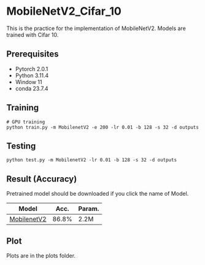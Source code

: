 # MobileNetV2_Cifar_10

This is the practice for the implementation of MobileNetV2.  Models are trained with Cifar 10.

## Prerequisites
- Pytorch 2.0.1
- Python 3.11.4
- Window 11
- conda 23.7.4

## Training
```
# GPU training
python train.py -m MobilenetV2 -e 200 -lr 0.01 -b 128 -s 32 -d outputs
```

## Testing
```
python test.py -m MobilenetV2 -lr 0.01 -b 128 -s 32 -d outputs
```

## Result (Accuracy)

Pretrained model should be downloaded if you click the name of Model.

| Model             | Acc.        | Param.        |
| ----------------- | ----------- |----------- |
| [MobilenetV2]()          | 86.8%      |  2.2M     |


## Plot
Plots are in the plots folder.
